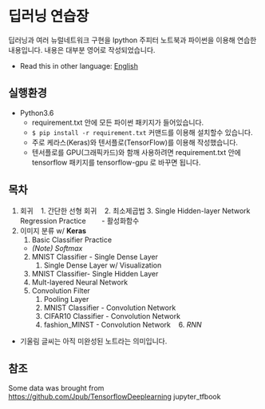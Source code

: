 # 딥러닝 연습장

딥러닝과 여러 뉴럴네트워크 구현을 Ipython 주피터 노트북과 파이썬을 이용해 연습한 내용입니다. 내용은 대부분 영어로 작성되었습니다.

* Read this in other language: [English](README.md)

## 실행환경
- Python3.6
    - requirement.txt 안에 모든 파이썬 패키지가 들어있습니다. 
    - ``` $ pip install -r requirement.txt ``` 커맨드를 이용해 설치할수 있습니다. 
    - 주로 케라스(Keras)와 텐서플로(TensorFlow)를 이용해 작성했습니다. 
    - 텐서플로를 GPU(그래픽카드)와 함깨 사용하려면 requirement.txt 안에 tensorflow 패키지를 tensorflow-gpu 로 바꾸면 됩니다. 


## 목차
1. 회귀
    1. 간단한 선형 회귀
    2. 최소제곱법
    3. Single Hidden-layer Network Regression Practice
        - 활성화함수
2. 이미지 분류 w/ __Keras__
    1. Basic Classifier Practice
    - _(Note) Softmax_
    2. MNIST Classifier - Single Dense Layer
        1. Single Dense Layer w/ Visualization
    3. MNIST Classifier- Single Hidden Layer
    4. Mult-layered Neural Network
    5. Convolution Filter
        1. Pooling Layer
        2. MNIST Classifier - Convolution Network
        3. CIFAR10 Classifier - Convolution Network
        4. fashion_MINST - Convolution Network
    6. _RNN_
    
* 기울림 글씨는 아직 미완성된 노트라는 의미입니다.

## 참조
Some data was brought from https://github.com/Jpub/TensorflowDeeplearning jupyter_tfbook

